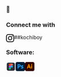 ###  👋

<!--
**harishkumarshet/harishkumarshet** is a ✨ _special_ ✨ repository because its `README.md` (this file) appears on your GitHub profile.

Here are some ideas to get you started:

- 🔭 I’m currently working on ...
- 🌱 I’m currently learning ...
- 👯 I’m looking to collaborate on ...
- 🤔 I’m looking for help with ...
- 💬 Ask me about ...
- 📫 How to reach me: ...
- 😄 Pronouns: ...
- ⚡ Fun fact: ...
-->

 ### Connect me with
[<img align="left" alt="https://www.instagram.com/kochiboy/" width="22px" src="https://github.com/evolvingkid/evolvingkid/blob/master/87390.png" />][website]
##kochiboy
<br/>

### Software:
[<img align="left" alt="Visual Studio Code" width="26px" src="https://github.com/harishkumarshet/harishkumarshet/blob/master/figma.png" />][harishkumarshet]
[<img align="left" alt="Visual Studio Code" width="26px" src="https://github.com/harishkumarshet/harishkumarshet/blob/master/Photoshop.png" />][harishkumarshet]
[<img align="left" alt="Visual Studio Code" width="26px" src="https://github.com/harishkumarshet/harishkumarshet/blob/master/Adobe%20Illustrator.png" />][harishkumarshet]

<br/>
<br/>
<br/>



[website]: https://www.instagram.com/kochiboy/
[harishkumarshet]: https://github.com/harishkumarshet

